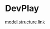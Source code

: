 # DevPlay

[model structure link](https://www.youtube.com/redirect?event=video_description&redir_token=QUFFLUhqbGdYbElUdnQwRzdHeFZJc1REYjN6RVBFbFFqQXxBQ3Jtc0trZVZSNzJoQmcxRlRzVW9qZWtmTmhNWWlhd19VZWdvVGFMU3B1bXYxNVdqQjR2YmdNc1RzTFd1dlRPTnM1NlV1UWRFbjVBVHViS21fVU4ybmU3YkNTbkFrcjA3Xzh3YXZwblZvUnhTWVZLYVZ6aGc0UQ&q=https%3A%2F%2Fapp.eraser.io%2Fworkspace%2FYtPqZ1VogxGy1jzIDkzj%3Forigin%3Dshare&v=9B4CvtzXRpc)